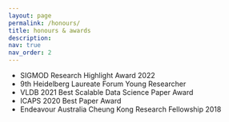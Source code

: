 ```yaml
---
layout: page
permalink: /honours/
title: honours & awards
description:
nav: true
nav_order: 2
---
```


<ul>
    <li>SIGMOD Research Highlight Award 2022</li>
    <li>9th Heidelberg Laureate Forum Young Researcher</li>
    <li>VLDB 2021 Best Scalable Data Science Paper Award</li>
    <li>ICAPS 2020 Best Paper Award</li>
    <li>Endeavour Australia Cheung Kong Research Fellowship 2018</li>
</ul>
